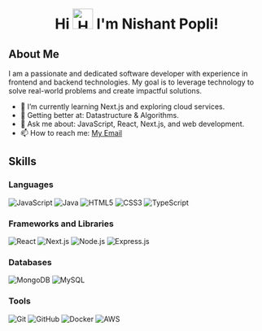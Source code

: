 # <p align='center'>Hi <img src="https://camo.githubusercontent.com/be97db312617523f171eb0fa461349309274abda75e491e51af7df9b8383c82a/68747470733a2f2f6d656469612e74656e6f722e636f6d2f57783949456d5a5a58536f41414141692f68692e676966" alt="Handshake" width="40" height="40"> I'm Nishant Popli!

## About Me

I am a passionate and dedicated software developer with experience in frontend and backend technologies. My goal is to leverage technology to solve real-world problems and create impactful solutions. 


- 🔭 I’m currently learning Next.js and exploring cloud services.
- 🌱 Getting better at: Datastructure & Algorithms.
- 💬 Ask me about: JavaScript, React, Next.js, and web development.
- 📫 How to reach me: [My Email](mailto:nishantpopli1234@gmail.com)

## Skills

### Languages
![JavaScript](https://img.shields.io/badge/-JavaScript-F7DF1E?style=flat&logo=javascript&logoColor=black)
![Java](https://img.shields.io/badge/-Java-007396?style=flat&logo=openjdk&logoColor=white)
![HTML5](https://img.shields.io/badge/-HTML5-E34F26?style=flat&logo=html5&logoColor=white)
![CSS3](https://img.shields.io/badge/-CSS3-1572B6?style=flat&logo=css3&logoColor=white)
![TypeScript](https://img.shields.io/badge/-TypeScript-007ACC?style=flat&logo=typescript&logoColor=white)

### Frameworks and Libraries
![React](https://img.shields.io/badge/-React-61DAFB?style=flat&logo=react&logoColor=black)
![Next.js](https://img.shields.io/badge/-Next.js-000000?style=flat&logo=nextdotjs&logoColor=white)
![Node.js](https://img.shields.io/badge/-Node.js-339933?style=flat&logo=nodedotjs&logoColor=white)
![Express.js](https://img.shields.io/badge/-Express.js-000000?style=flat&logo=express&logoColor=white)

### Databases
![MongoDB](https://img.shields.io/badge/-MongoDB-47A248?style=flat&logo=mongodb&logoColor=white)
![MySQL](https://img.shields.io/badge/-MySQL-4479A1?style=flat&logo=mysql&logoColor=white)

### Tools
![Git](https://img.shields.io/badge/-Git-F05032?style=flat&logo=git&logoColor=white)
![GitHub](https://img.shields.io/badge/-GitHub-181717?style=flat&logo=github&logoColor=white)
![Docker](https://img.shields.io/badge/-Docker-2496ED?style=flat&logo=docker&logoColor=white)
![AWS](https://img.shields.io/badge/-AWS-232F3E?style=flat&logo=amazonwebservices&logoColor=white)



<!---
popli610/popli610 is a ✨ special ✨ repository because its `README.md` (this file) appears on your GitHub profile.
You can click the Preview link to take a look at your changes.
--->
